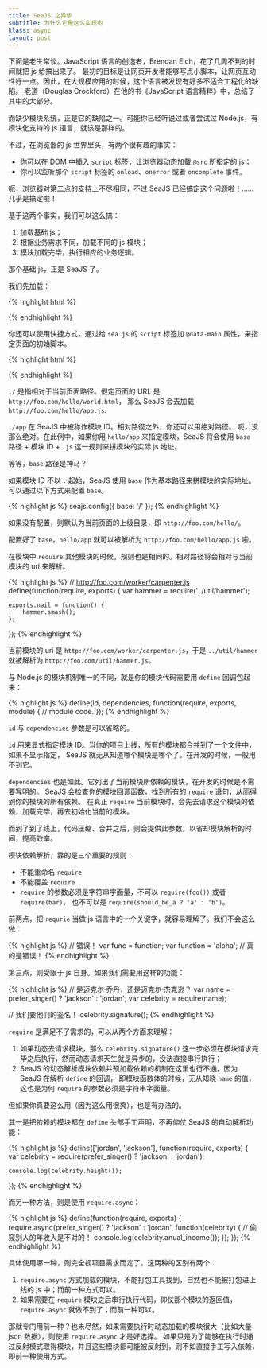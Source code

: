 ```yaml
---
title: SeaJS 之异步
subtitle: 为什么它是这么实现的
klass: async
layout: post
---
```


下面是老生常谈。JavaScript 语言的创造者，Brendan Eich，花了几周不到的时间就把 js 给搞出来了。
最初的目标是让网页开发者能够写点小脚本，让网页互动性好一点。因此，在大规模应用的时候，这个语言被发现有好多不适合工程化的缺陷。
老道（Douglas Crockford）在他的书《JavaScript 语言精粹》中，总结了其中的大部分。

而缺少模块系统，正是它的缺陷之一。可能你已经听说过或者尝试过 Node.js，有模块化支持的 js 语言，就该是那样的。

不过，在浏览器的 js 世界里头，有两个很有趣的事实：

 - 你可以在 DOM 中插入 `script` 标签，让浏览器动态加载 `@src` 所指定的 js；
 - 你可以监听那个 `script` 标签的 `onload`、`onerror` 或者 `oncomplete` 事件。

呃，浏览器对第二点的支持上不尽相同，不过 SeaJS 已经搞定这个问题啦！……几乎是搞定啦！

基于这两个事实，我们可以这么搞：

 1. 加载基础 js；
 2. 根据业务需求不同，加载不同的 js 模块；
 3. 模块加载完毕，执行相应的业务逻辑。

那个基础 js，正是 SeaJS 了。

我们先加载：

{% highlight html %}
<!-- the library and your app -->
<script src="sea.js"></script>
<script src="app.js"></script>
{% endhighlight %}

你还可以使用快捷方式，通过给 `sea.js` 的 `script` 标签加 `@data-main` 属性，来指定页面的初始脚本。

{% highlight html %}
<!-- more compact way -->
<script src="sea.js" data-main="./app"></script>
{% endhighlight %}

`./` 是指相对于当前页面路径。假定页面的 URL 是 `http://foo.com/hello/world.html`，
那么 SeaJS 会去加载 `http://foo.com/hello/app.js`.

`./app` 在 SeaJS 中被称作模块 ID。相对路径之外，你还可以用绝对路径。
呃，没那么绝对。在此例中，如果你用 `hello/app` 来指定模块，SeaJS 将会使用
`base` 路径 + 模块 ID + `.js` 这一规则来拼模块的实际 js 地址。

等等，`base` 路径是神马？

如果模块 ID 不以 `.` 起始，SeaJS 使用 `base` 作为基本路径来拼模块的实际地址。
可以通过以下方式来配置 `base`。

{% highlight js %}
seajs.config({
    base: '/'
});
{% endhighlight %}

如果没有配置，则默认为当前页面的上级目录，即 `http://foo.com/hello/`。

配置好了 `base`，`hello/app` 就可以被解析为 `http://foo.com/hello/app.js` 啦。

在模块中 `require` 其他模块的时候，规则也是相同的。相对路径将会相对与当前模块的 uri 来解析。

{% highlight js %}
// http://foo.com/worker/carpenter.js
define(function(require, exports) {
    var hammer = require('../util/hammer');

    exports.nail = function() {
        hammer.smash();
    };
});
{% endhighlight %}

当前模块的 uri 是 `http://foo.com/worker/carpenter.js`，于是 `../util/hammer` 就被解析为
`http://foo.com/util/hammer.js`。

与 Node.js 的模块机制唯一的不同，就是你的模块代码需要用 `define` 回调包起来：

{% highlight js %}
define(id, dependencies, function(require, exports, module) {
    // module code.
});
{% endhighlight %}

`id` 与 `dependencies` 参数是可以省略的。

`id` 用来显式指定模块 ID。当你的项目上线，所有的模块都合并到了一个文件中，如果不显示指定，
SeaJS 就无从知道哪个模块是哪个了。在开发的时候，一般用不到它。

`dependencies` 也是如此。它列出了当前模块所依赖的模块，在开发的时候是不需要写明的。
SeaJS 会检查你的模块回调函数，找到所有的 `require` 语句，从而得到你的模块的所有依赖。
在真正 `require` 当前模块时，会先去请求这个模块的依赖，加载完毕，再去初始化当前的模块。

而到了到了线上，代码压缩、合并之后，则会提供此参数，以省却模块解析的时间，提高效率。

模块依赖解析，靠的是三个重要的规则：

 - 不能重命名 `require`
 - 不能覆盖 `require`
 - `require` 的参数必须是字符串字面量，不可以 `require(foo())` 或者 `require(bar)`，
   也不可以是 `require(should_be_a ? 'a' : 'b')`。

前两点，把 `requrie` 当做 js 语言中的一个关键字，就容易理解了。我们不会这么做：

{% highlight js %}
// 错误！
var func = function;
var function = 'aloha';
// 真的是错误！
{% endhighlight %}

第三点，则受限于 js 自身。如果我们需要用这样的功能：

{% highlight js %}
// 是迈克尔·乔丹，还是迈克尔·杰克逊？
var name = prefer_singer() ? 'jackson' : 'jordan';
var celebrity = require(name);

// 我们要他们的签名！
celebrity.signature();
{% endhighlight %}

`require` 是满足不了需求的，可以从两个方面来理解：

 1. 如果动态去请求模块，那么 `celebrity.signature()`
    这一步必须在模块请求完毕之后执行，然而动态请求天生就是异步的，没法直接串行执行；
 2. SeaJS 的动态解析模块依赖并预加载依赖的机制在这里也行不通，因为 SeaJS 在解析 `define` 的回调，
    即模块函数体的时候，无从知晓 `name` 的值，这也是为何 `require` 的参数必须是字符串字面量。

但如果你真要这么用（因为这么用很爽），也是有办法的。

其一是把依赖的模块都在 `define` 头部手工声明，不再仰仗 SeaJS 的自动解析功能：

{% highlight js %}
define(['jordan', 'jackson'], function(require, exports) {
    var celebrity = require(prefer_singer() ? 'jackson' : 'jordan');

    console.log(celebrity.height());
});
{% endhighlight %}

而另一种方法，则是使用 `require.async`：

{% highlight js %}
define(function(require, exports) {
    require.async(prefer_singer() ? 'jackson' : 'jordan', function(celebrity) {
        // 偷窥别人的年收入是不对的！
        console.log(celebrity.anual_income());
    });
});
{% endhighlight %}

具体使用哪一种，则完全视项目需求而定了。这两种的区别有两个：

 1. `require.async` 方式加载的模块，不能打包工具找到，自然也不能被打包进上线的 js 中；而前一种方式可以。
 2. 如果需要在 `require` 模块之后串行执行代码，仰仗那个模块的返回值，`require.async` 就做不到了；而前一种可以。

那就专门用前一种？也未尽然，如果需要执行时动态加载的模块很大（比如大量 json 数据），则使用 `require.async` 才是好选择。
如果只是为了能够在执行时通过反射模式取得模块，并且这些模块都可能被反射到，则不如直接手工写入依赖，即前一种使用方式。